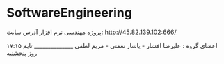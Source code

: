# SoftwareEngineering
پروژه مهندسی نرم افزار
آدرس سایت: http://45.82.139.102:666/


اعضای گروه : علیرضا افشار - یاشار نعمتی - مریم لطفی  ______________ تایم ۱۷:۱۵ روز پنجشنبه

